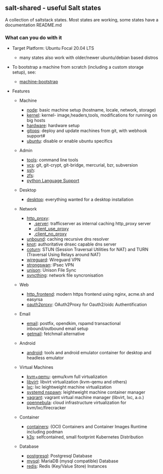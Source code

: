 ## salt-shared - useful Salt states

A collection of saltstack states. Most states are working,
some states have a documentation README.md

### What can you do with it

* Target Platform: Ubuntu Focal 20.04 LTS
    * many states also work with older/newer ubuntu/debian based distros

* To bootstrap a machine from scratch (including a custom storage setup), see:
    * [machine-bootstrap](https://github.com/wuxxin/machine-bootstrap)

* Features
    * Machine
        * [node](node): basic machine setup (hostname, locale, network, storage)
        * [kernel](kernel): kernel- image,headers,tools, modifications for running on big hosts
        * [hardware](hardware): hardware setup
        * [gitops](gitops): deploy and update machines from git, with webhook support#
        * [ubuntu](ubuntu): disable or enable ubuntu specifics

    * Admin
        * [tools](tools): command line tools
        * [vcs](vcs): git, git-crypt, git-bridge, mercurial, bzr, subversion
        * [ssh](ssh):
        * [zfs](zfs):
        * [python Language Support](python)

    * Desktop
        * [desktop](desktop): everything wanted for a desktop installation

    * Network
        * [http_proxy](http_proxy):
            * [.server](http_proxy/server.sls): trafficserver as internal caching http_proxy server
            * [.client_use_proxy](http_proxy/client_use_proxy.sls)
            * [.client_no_proxy](http_proxy/client_no_proxy.sls)
        * [unbound](unbound): caching recursive dns resolver
        * [knot](knot): authoritative dnsec capable dns server
        * [coturn](coturn): STUN (Session Traversal Utilities for NAT) and TURN (Traversal Using Relays
 around NAT)
        * [wireguard](wireguard): Wireguard VPN
        * [strongswan](strongswan): IPsec VPN
        * [unison](unison): Unison File Sync
        * [syncthing](syncthing): network file syncronisation

    * Web
        * [http_frontend](http_frontend): modern https frontend using nginx, acme.sh and easyrsa
        * [oauth2proxy](oauth2proxy): OAuth2Proxy for Oauth2/oidc Authentification

    * Email
        * [email](email): postfix, opendkim, rspamd transactional inbound/outbound email setup
        * [getmail](getmail): fetchmail alternative

    * Android
        * [android](android): tools and android emulator container for desktop and headless emulator

    * Virtual Machines
        * [kvm+qemu](kernel/kvm): qemu/kvm full virtualization
        * [libvirt](libvirt): libvirt virtualization (kvm-qemu and others)
        * [lxc](kernel/lxc): lxc leightweight machine virtualization
        * [systemd nspawn](nspawn): leightweight machine container manager
        * [vagrant](vagrant): vagrant virtual machine manager (libvirt, lxc, a.o.)
        * [opennebula](opennebula): cloud infrastructure virtualization for kvm/lxc/firecracker

    * Container
        * [containers](containers): (OCI) Containers and Container Images Runtime including podman
        * [k3s](k3s): selfcontained, small footprint Kubernetes Distribution

    * Database
        * [postgresql](postgresql): Postgresql Database
        * [mysql](mysql): MariaDB (mysql compatible) Database
        * [redis](redis): Redis (Key/Value Store) Instances
